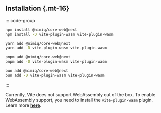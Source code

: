 ## Installation {.mt-16}

::: code-group

```bash [npm]
npm install @nimiq/core-web@next
npm install -D vite-plugin-wasm vite-plugin-wasm
```

```bash [yarn]
yarn add @nimiq/core-web@next
yarn add -D vite-plugin-wasm vite-plugin-wasm
```

```bash [pnpm]
pnpm add @nimiq/core-web@next
pnpm add -D vite-plugin-wasm vite-plugin-wasm
```

```bash [bun]
bun add @nimiq/core-web@next
bun add -D vite-plugin-wasm vite-plugin-wasm
```

:::

<Callout type="info">

Currently, Vite does not support WebAssembly out of the box. To enable WebAssembly support, you need to install the `vite-plugin-wasm` plugin. Learn more <b>[here](https://vitejs.dev/guide/features#webassembly)</b>.

</Callout>
